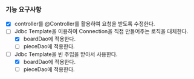 ###  기능 요구사항

- [x] controller를 @Controller를 활용하여 요청을 받도록 수정한다.
- [ ] Jdbc Template을 이용하여 Connection을 직접 만들어주는 로직을 대체한다.
  - [x] boardDao에 적용한다.
  - [ ] pieceDao에 적용한다.
- [ ] Jdbc Template을 빈 주입을 받아서 사용한다.
  - [x] boardDao에 적용한다.
  - [ ] pieceDao에 적용한다.
